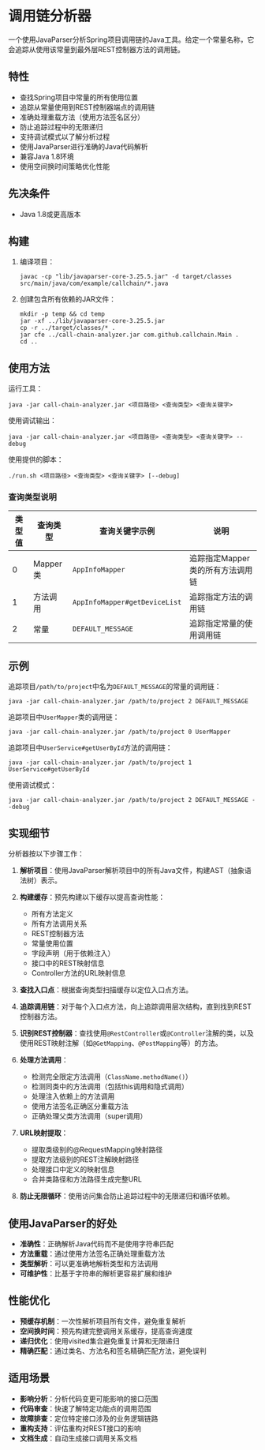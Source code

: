 # 调用链分析器

一个使用JavaParser分析Spring项目调用链的Java工具。给定一个常量名称，它会追踪从使用该常量到最外层REST控制器方法的调用链。

## 特性

- 查找Spring项目中常量的所有使用位置
- 追踪从常量使用到REST控制器端点的调用链
- 准确处理重载方法（使用方法签名区分）
- 防止追踪过程中的无限递归
- 支持调试模式以了解分析过程
- 使用JavaParser进行准确的Java代码解析
- 兼容Java 1.8环境
- 使用空间换时间策略优化性能

## 先决条件

- Java 1.8或更高版本

## 构建

1. 编译项目：
   ```
   javac -cp "lib/javaparser-core-3.25.5.jar" -d target/classes src/main/java/com/example/callchain/*.java
   ```

2. 创建包含所有依赖的JAR文件：
   ```
   mkdir -p temp && cd temp
   jar -xf ../lib/javaparser-core-3.25.5.jar
   cp -r ../target/classes/* .
   jar cfe ../call-chain-analyzer.jar com.github.callchain.Main .
   cd ..
   ```

## 使用方法

运行工具：
```
java -jar call-chain-analyzer.jar <项目路径> <查询类型> <查询关键字>
```

使用调试输出：
```
java -jar call-chain-analyzer.jar <项目路径> <查询类型> <查询关键字> --debug
```

使用提供的脚本：
```
./run.sh <项目路径> <查询类型> <查询关键字> [--debug]
```

### 查询类型说明

| 类型值 | 查询类型     | 查询关键字示例           | 说明 |
|--------|--------------|--------------------------|------|
| 0      | Mapper类     | `AppInfoMapper`          | 追踪指定Mapper类的所有方法调用链 |
| 1      | 方法调用     | `AppInfoMapper#getDeviceList` | 追踪指定方法的调用链 |
| 2      | 常量         | `DEFAULT_MESSAGE`        | 追踪指定常量的使用调用链 |

## 示例

追踪项目`/path/to/project`中名为`DEFAULT_MESSAGE`的常量的调用链：

```
java -jar call-chain-analyzer.jar /path/to/project 2 DEFAULT_MESSAGE
```

追踪项目中`UserMapper`类的调用链：

```
java -jar call-chain-analyzer.jar /path/to/project 0 UserMapper
```

追踪项目中`UserService#getUserById`方法的调用链：

```
java -jar call-chain-analyzer.jar /path/to/project 1 UserService#getUserById
```


使用调试模式：
```
java -jar call-chain-analyzer.jar /path/to/project 2 DEFAULT_MESSAGE --debug
```

## 实现细节

分析器按以下步骤工作：

1. **解析项目**：使用JavaParser解析项目中的所有Java文件，构建AST（抽象语法树）表示。

2. **构建缓存**：预先构建以下缓存以提高查询性能：
   - 所有方法定义
   - 所有方法调用关系
   - REST控制器方法
   - 常量使用位置
   - 字段声明（用于依赖注入）
   - 接口中的REST映射信息
   - Controller方法的URL映射信息

3. **查找入口点**：根据查询类型扫描缓存以定位入口点方法。

4. **追踪调用链**：对于每个入口点方法，向上追踪调用层次结构，直到找到REST控制器方法。

5. **识别REST控制器**：查找使用`@RestController`或`@Controller`注解的类，以及使用REST映射注解（如`@GetMapping`、`@PostMapping`等）的方法。

6. **处理方法调用**：
   - 检测完全限定方法调用（`ClassName.methodName()`）
   - 检测同类中的方法调用（包括this调用和隐式调用）
   - 处理注入依赖上的方法调用
   - 使用方法签名正确区分重载方法
   - 正确处理父类方法调用（super调用）

7. **URL映射提取**：
   - 提取类级别的@RequestMapping映射路径
   - 提取方法级别的REST注解映射路径
   - 处理接口中定义的映射信息
   - 合并类路径和方法路径生成完整URL

8. **防止无限循环**：使用访问集合防止追踪过程中的无限递归和循环依赖。

## 使用JavaParser的好处

- **准确性**：正确解析Java代码而不是使用字符串匹配
- **方法重载**：通过使用方法签名正确处理重载方法
- **类型解析**：可以更准确地解析类型和方法调用
- **可维护性**：比基于字符串的解析更容易扩展和维护

## 性能优化

- **预缓存机制**：一次性解析项目所有文件，避免重复解析
- **空间换时间**：预先构建完整调用关系缓存，提高查询速度
- **递归优化**：使用visited集合避免重复计算和无限递归
- **精确匹配**：通过类名、方法名和签名精确匹配方法，避免误判

## 适用场景

- **影响分析**：分析代码变更可能影响的接口范围
- **代码审查**：快速了解特定功能点的调用范围
- **故障排查**：定位特定接口涉及的业务逻辑链路
- **重构支持**：评估重构对REST接口的影响
- **文档生成**：自动生成接口调用关系文档
